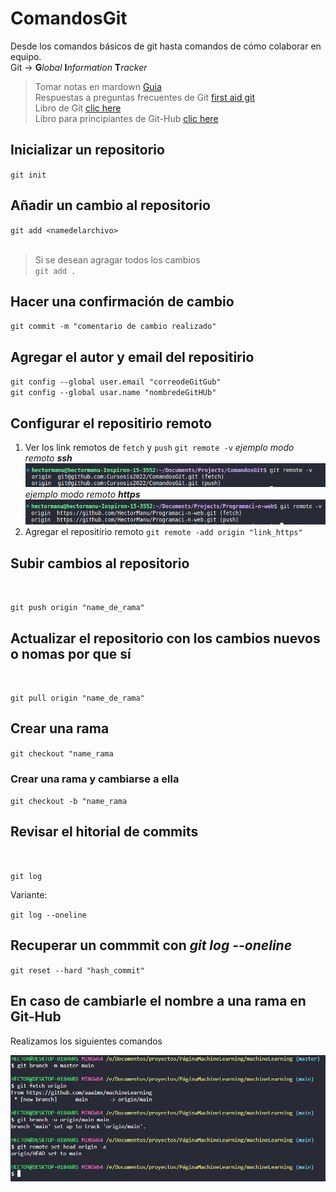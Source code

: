 # ComandosGit
Desde los comandos básicos de git hasta comandos de cómo colaborar en equipo.
<br> Git -> **G***lobal* **I***nformation* **T***racker*

> Tomar notas en mardown [Guia](https://colab.research.google.com/notebooks/markdown_guide.ipynb#scrollTo=Lhfnlq1Surtk)<br>
> Respuestas a preguntas frecuentes de Git [first aid git](https://firstaidgit.io/#/)<br>
> Libro de Git [clic here](https://es.b-ok.lat/book/1304398/c08aba?dsource=recommend)<br>
> Libro para principiantes de Git-Hub [clic here](https://es.b-ok.lat/book/5008483/901c35)

## Inicializar un repositorio
`git init`

## Añadir un cambio al repositorio
`git add <namedelarchivo>`<br><br>
>Si se desean agragar todos los cambios<br>`git add .`

## Hacer una confirmación de cambio
`git commit -m "comentario de cambio realizado"`

## Agregar el autor y email del repositirio
`git config --global user.email "correodeGitGub"`<br> `git config --global usar.name "nombredeGitHUb"`
## Configurar el repositirio remoto 
1. Ver los link remotos de `fetch` y `push`
   `git remote -v`
   *ejemplo modo remoto **ssh***
   ![](ejemplo_remote_ssh.png)<br>
   *ejemplo modo remoto **https***
   ![](ejemplo_remote_https.png)
2. Agregar el repositirio remoto 
   `git remote -add origin "link_https"`
## Subir cambios al repositorio
<br>

`git push origin "name_de_rama"`

## Actualizar el repositorio con los cambios nuevos o nomas por que sí
<br>

`git pull origin "name_de_rama"`


## Crear una rama

`git checkout "name_rama`

### Crear una rama y cambiarse a ella

`git checkout -b "name_rama`



## Revisar el hitorial de commits
<br>

`git log`

Variante: 

`git log --oneline`

## Recuperar un commmit con *git log --oneline*

`git reset --hard "hash_commit"`


## En caso de cambiarle el nombre a una rama en Git-Hub

Realizamos los siguientes comandos

![alt](encasodecambiarelnombredeunarama.png)


